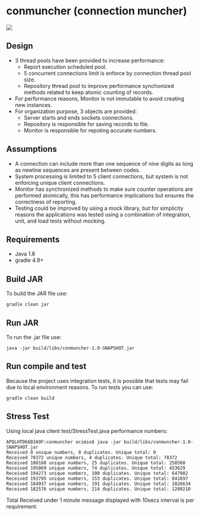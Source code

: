 # conmuncher (connection muncher)
![](https://media.giphy.com/media/mh6H1spZTaQa4/giphy.gif)

## Design
- 3 thread pools have been provided to increase performance: 
    - Report execution scheduled pool.
    - 5 concurrent connections limit is enforce by connection thread pool size.
    - Repository thread pool to improve performance synchonized methods related to keep atomic counting of records. 
- For performance reasons, Monitor is not immutable to avoid creating new instances.
- For organization purpose, 3 objects are provided:
    - Server starts and ends sockets connections.
    - Repository is responsible for saving records to file.
    - Monitor is responsible for repoting accurate numbers.

## Assumptions
- A connection can include more than one sequence of nine digits as long as newline sequences are present between codes.
- System processing is limited to 5 client connections, but system is not enforcing unique client connections. 
- Monitor has synchronized methods to make sure counter operations are performed atomically, this has performance implications but ensures the correctness of reporting.
- Testing could be improved by using a mock library, but for simplicity reasons the applications was tested using a combination of integration, unit, and load tests without mocking.

## Requirements
- Java 1.8
- gradle 4.9+ 

## Build JAR
To build the JAR file use:

```gradle clean jar```

## Run JAR
To run the .jar file use:

```java -jar build/libs/conmuncher-1.0-SNAPSHOT.jar```

## Run compile and test
Because the project uses integration tests, it is possible that tests may fail due to local environment reasons. To run tests you can use:

```gradle clean build```

## Stress Test 
Using local java client test/StressTest.java performance numbers:
```
APQLHTD66B3A9F:conmuncher ecimio$ java -jar build/libs/conmuncher-1.0-SNAPSHOT.jar
Received 0 unique numbers, 0 duplicates. Unique total: 0
Received 78372 unique numbers, 4 duplicates. Unique total: 78372
Received 180188 unique numbers, 25 duplicates. Unique total: 258560
Received 195069 unique numbers, 74 duplicates. Unique total: 453629
Received 194273 unique numbers, 100 duplicates. Unique total: 647902
Received 193795 unique numbers, 153 duplicates. Unique total: 841697
Received 184937 unique numbers, 191 duplicates. Unique total: 1026634
Received 182576 unique numbers, 214 duplicates. Unique total: 1209210
``` 
Total Received under 1 minute message displayed with 10secs interval is per requirement.